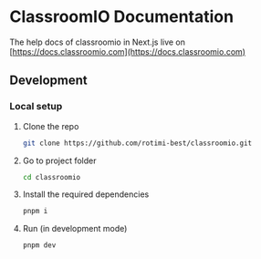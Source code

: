 # ClassroomIO Documentation

The help docs of classroomio in Next.js live on [https://docs.classroomio.com](https://docs.classroomio.com)

## Development

### Local setup

1. Clone the repo

   ```bash
   git clone https://github.com/rotimi-best/classroomio.git
   ```

2. Go to project folder

   ```bash
   cd classroomio
   ```

3. Install the required dependencies

   ```bash
   pnpm i
   ```

4. Run (in development mode)

   ```bash
   pnpm dev
   ```
